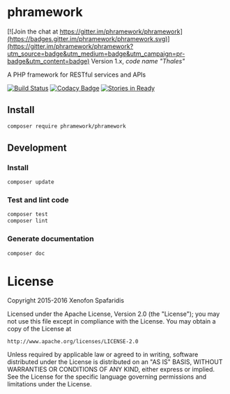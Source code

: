 # phramework

[![Join the chat at https://gitter.im/phramework/phramework](https://badges.gitter.im/phramework/phramework.svg)](https://gitter.im/phramework/phramework?utm_source=badge&utm_medium=badge&utm_campaign=pr-badge&utm_content=badge)
Version 1.x, _code name "Thales"_

A PHP framework for RESTful services and APIs

[![Build Status](https://travis-ci.org/phramework/phramework.svg?branch=master)](https://travis-ci.org/phramework/phramework) [![Codacy Badge](https://api.codacy.com/project/badge/grade/3070b4d345594aadb447ea9a2c6a16e5)](https://www.codacy.com/app/NohponeX/phramework)
[![Stories in Ready](https://badge.waffle.io/phramework/phramework.png?label=ready&title=Ready)](https://waffle.io/phramework/phramework)

## Install

```bash
composer require phramework/phramework
```

## Development
### Install

```bash
composer update
```

### Test and lint code

```bash
composer test
composer lint
```

### Generate documentation

```bash
composer doc
```

# License
Copyright 2015-2016 Xenofon Spafaridis

Licensed under the Apache License, Version 2.0 (the "License"); you may not use this file except in compliance with the License. You may obtain a copy of the License at

```
http://www.apache.org/licenses/LICENSE-2.0
```

Unless required by applicable law or agreed to in writing, software distributed under the License is distributed on an "AS IS" BASIS, WITHOUT WARRANTIES OR CONDITIONS OF ANY KIND, either express or implied. See the License for the specific language governing permissions and limitations under the License.
